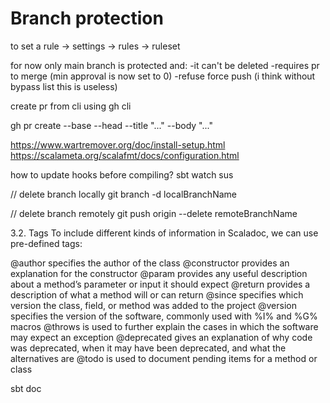 # Branch protection
to set a rule -> settings -> rules -> ruleset

for now only main branch is protected and:
-it can't be deleted
-requires pr to merge (min approval is now set to 0)
-refuse force push (i think without bypass list this is useless)

create pr from cli using gh cli

gh pr create --base <branch where to merge> --head <branch with modification to merge> --title "..." --body "..."

https://www.wartremover.org/doc/install-setup.html
https://scalameta.org/scalafmt/docs/configuration.html

how to update hooks before compiling? sbt watch sus

// delete branch locally
git branch -d localBranchName

// delete branch remotely
git push origin --delete remoteBranchName


3.2. Tags
To include different kinds of information in Scaladoc, we can use pre-defined tags:

@author specifies the author of the class
@constructor provides an explanation for the constructor
@param provides any useful description about a method’s parameter or input it should expect
@return provides a description of what a method will or can return
@since specifies which version the class, field, or method was added to the project
@version specifies the version of the software, commonly used with %I% and %G% macros
@throws is used to further explain the cases in which the software may expect an exception
@deprecated gives an explanation of why code was deprecated, when it may have been deprecated, and what the alternatives are
@todo is used to document pending items for a method or class

sbt doc

